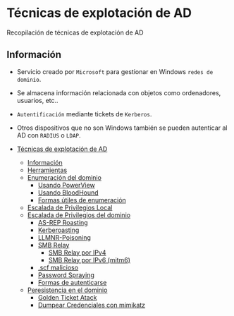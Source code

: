 # Técnicas de explotación de AD
Recopilación de técnicas de explotación de AD

## Información
- Servicio creado por `Microsoft` para gestionar en Windows `redes de dominio`.
- Se almacena información relacionada con objetos como ordenadores, usuarios, etc..
- `Autentificación` mediante tickets de `Kerberos`. 
- Otros dispositivos que no son Windows también se pueden autenticar al AD con `RADIUS` o `LDAP`.

- [Técnicas de explotación de AD](#Técnicas-de-Explotación-de-AD)
  - [Información](#Información)
  - [Herramientas](#Herramientas)
  - [Enumeración del dominio](/Apuntes-AD/Enumeracion-dominio)
    - [Usando PowerView](/Apuntes-AD/Enumeracion-dominio/Bloodhound)
    - [Usando BloodHound](/Apuntes-AD/Enumeracion-dominio/PowerView)
    - [Formas útiles de enumeración](/Apuntes-AD/Enumeración)
  - [Escalada de Privilegios Local](/Apuntes-AD/Local-privesc)
  - [Escalada de Privilegios del dominio](/Apuntes-AD/Domain-privesc/#Escalada-de-Privilegios-del-dominio)
    - [AS-REP Roasting](/Apuntes-AD/Domain-privesc/AS-REP-Roasting)
    - [Kerberoasting](/Apuntes-AD/Domain-privesc/Kerberoasting)
    - [LLMNR-Poisoning](/Apuntes-AD/Domain-privesc/LLMNR-Poisoning)
    - [SMB Relay](/Apuntes-AD/Domain-privesc/SMB-Relay)
       - [SMB Relay por IPv4](/Apuntes-AD/Domain-privesc/SMB-Relay/#Efectuar-un-SMB-Relay-por-IPv4)
       - [SMB Relay por IPv6 (mitm6)](/Apuntes-AD/Domain-privesc/SMB-Relay/#Ejecutar-comandos-mediante-un-SMB-Relay-por-IPv6)
    - [.scf malicioso](/Apuntes-AD/Domain-privesc/scf-malicioso)
    - [Password Spraying](/Apuntes-AD/Domain-privesc/Password-spraying)
    - [Formas de autenticarse](/Apuntes-AD/Autenticaciones)
  - [Peresistencia en el dominio](/Apuntes-AD/Domain-persistence)
    - [Golden Ticket Atack](/Apuntes-AD/Domain-persistence/Golden-ticket-atack)
    - [Dumpear Credenciales con mimikatz](/Apuntes-AD/Domain-persistence/Dumpear-mimikatz)
